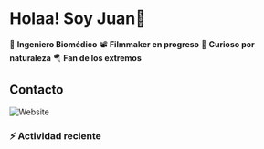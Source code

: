 # Holaa! Soy Juan👋

:test_tube: **Ingeniero Biomédico**
:film_projector: **Filmmaker en progreso**
:compass: **Curioso por naturaleza**
:parachute: **Fan de los extremos**

## Contacto

![Website](https://img.shields.io/website?url=https%3A%2F%2Fwww.linkedin.com%2Fin%2Fjuan-monroy-%2F)


### :zap: Actividad reciente
<!-- START_SECTION: activity -->

<!-- END_SECTION: activity -->